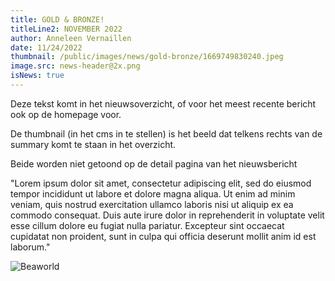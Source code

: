 ```yaml
---
title: GOLD & BRONZE!
titleLine2: NOVEMBER 2022
author: Anneleen Vernaillen
date: 11/24/2022
thumbnail: /public/images/news/gold-bronze/1669749830240.jpeg
image.src: news-header@2x.png
isNews: true
---
```

Deze tekst komt in het nieuwsoverzicht, of voor het meest recente bericht ook op de homepage voor.

De thumbnail (in het cms in te stellen) is het beeld dat telkens rechts van de summary komt te staan in het overzicht.

Beide worden niet getoond op de detail pagina van het nieuwsbericht
<!--more-->

<div class="col-left">
<p>"Lorem ipsum dolor sit amet, consectetur adipiscing elit, sed do eiusmod tempor incididunt ut labore et dolore magna aliqua. Ut enim ad minim veniam, quis nostrud exercitation ullamco laboris nisi ut aliquip ex ea commodo consequat. Duis aute irure dolor in reprehenderit in voluptate velit esse cillum dolore eu fugiat nulla pariatur. Excepteur sint occaecat cupidatat non proident, sunt in culpa qui officia deserunt mollit anim id est laborum."</p>
</div>
<div class="col-right">
<p>

![](/images/1669749830240.jpeg "Beaworld")</p>
</div>
<div class="col-clear"></div>
